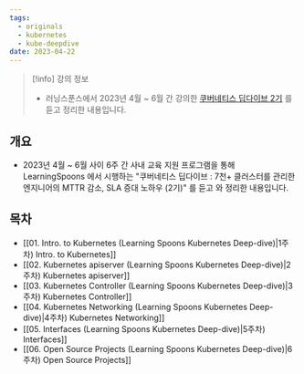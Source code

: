 ```yaml
---
tags:
  - originals
  - kubernetes
  - kube-deepdive
date: 2023-04-22
---
```

> [!info] 강의 정보
> - 러닝스푼스에서 2023년 4월 ~ 6월 간 강의한 [쿠버네티스 딥다이브 2기](https://learningspoons.com/course/detail/kubernetes/) 를 듣고 정리한 내용입니다.

## 개요

- 2023년 4월 ~ 6월 사이 6주 간 사내 교육 지원 프로그램을 통해 LearningSpoons 에서 시행하는 "쿠버네티스 딥다이브 : 7천+ 클러스터를 관리한 엔지니어의 MTTR 감소, SLA 증대 노하우 (2기)" 를 듣고 와 정리한 내용입니다.

## 목차

- [[01. Intro. to Kubernetes (Learning Spoons Kubernetes Deep-dive)|1주차) Intro. to Kubernetes]]
- [[02. Kubernetes apiserver (Learning Spoons Kubernetes Deep-dive)|2주차) Kubernetes apiserver]]
- [[03. Kubernetes Controller (Learning Spoons Kubernetes Deep-dive)|3주차) Kubernetes Controller]]
- [[04. Kubernetes Networking (Learning Spoons Kubernetes Deep-dive)|4주차) Kubernetes Networking]]
- [[05. Interfaces (Learning Spoons Kubernetes Deep-dive)|5주차) Interfaces]]
- [[06. Open Source Projects (Learning Spoons Kubernetes Deep-dive)|6주차) Open Source Projects]]